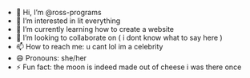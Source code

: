- 👋 Hi, I’m @ross-programs
- 👀 I’m interested in lit everything 
- 🌱 I’m currently learning how to create a website 
- 💞️ I’m looking to collaborate on ( i dont know what to say here )
- 📫 How to reach me: u cant lol im a celebrity 
- 😄 Pronouns: she/her
- ⚡ Fun fact: the moon is indeed made out of cheese i was there once

<!---
ross-programs/ross-programs is a ✨ special ✨ repository because its `README.md` (this file) appears on your GitHub profile.
You can click the Preview link to take a look at your changes.
--->
